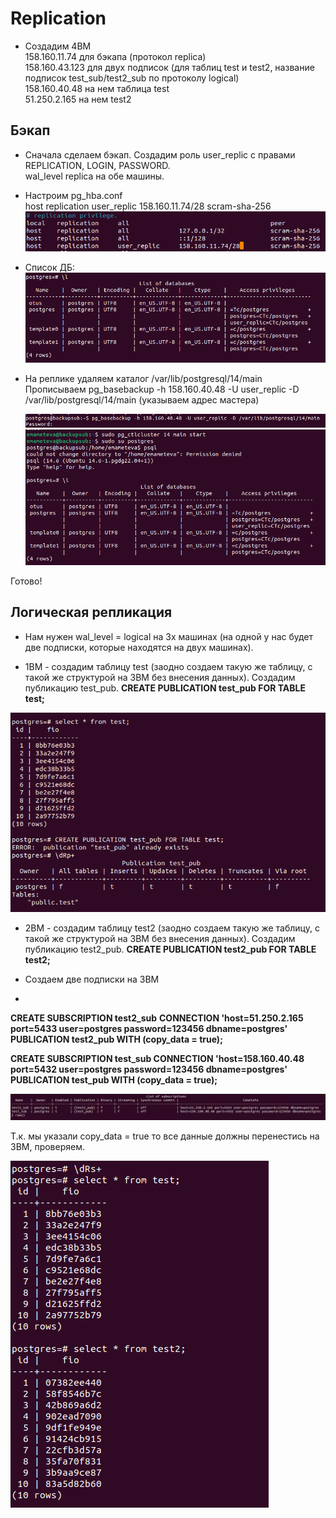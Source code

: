# Replication
* Создадим 4ВМ  
158.160.11.74 для бэкапа (протокол replica)  
158.160.43.123 для двух подписок (для таблиц test и test2, название подписок test_sub/test2_sub по протоколу logical)  
158.160.40.48 на нем таблица test  
51.250.2.165 на нем test2  

## Бэкап
* Сначала сделаем бэкап. Создадим роль user_replic с правами REPLICATION, LOGIN, PASSWORD.  
wal_level replica на обе машины.  
* Настроим pg_hba.conf  
host    replication     user_replic     158.160.11.74/28        scram-sha-256
![описание](Screenshot_1.png)  

* Список ДБ:  
![описание](Screenshot_2.png)

* На реплике удаляем каталог /var/lib/postgresql/14/main  
Прописываем pg_basebackup -h 158.160.40.48 -U user_replic -D /var/lib/postgresql/14/main (указываем адрес мастера)

  ![описание](Screenshot_3.png)  
  ![описание](Screenshot_4.png)  

Готово!

## Логическая репликация

* Нам нужен wal_level = logical на 3х машинах (на одной у нас будет две подписки, которые находятся на двух машинах).

* 1ВМ - создадим таблицу test (заодно создаем такую же таблицу, с такой же структурой на 3ВМ без внесения данных). Создадим публикацию test_pub.
**CREATE PUBLICATION test_pub FOR TABLE test;**

![описание](Screenshot_5.png)  

* 2ВМ - создадим таблицу test2 (заодно создаем такую же таблицу, с такой же структурой на 3ВМ без внесения данных). Создадим публикацию test2_pub.
**CREATE PUBLICATION test2_pub FOR TABLE test2;**

* Создаем две подписки на 3ВМ  
* 
**CREATE SUBSCRIPTION test2_sub**
**CONNECTION 'host=51.250.2.165 port=5433 user=postgres password=123456 dbname=postgres'** 
**PUBLICATION test2_pub WITH (copy_data = true);**

**CREATE SUBSCRIPTION test_sub 
CONNECTION 'host=158.160.40.48 port=5432 user=postgres password=123456 dbname=postgres' 
PUBLICATION test_pub WITH (copy_data = true);**

![описание](Screenshot_8.png) 

Т.к. мы указали copy_data = true то все данные должны перенестись на 3ВМ, проверяем.

![описание](Screenshot_9.png) 



